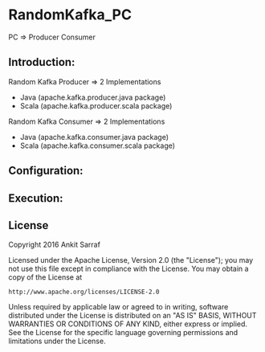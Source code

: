 # RandomKafka_PC

PC => Producer Consumer

Introduction:
-------------
Random Kafka Producer => 2 Implementations
- Java (apache.kafka.producer.java package)
- Scala (apache.kafka.producer.scala package)

Random Kafka Consumer => 2 Implementations
- Java (apache.kafka.consumer.java package)
- Scala (apache.kafka.consumer.scala package)

Configuration:
--------------


Execution:
----------

License
-------

Copyright 2016 Ankit Sarraf

Licensed under the Apache License, Version 2.0 (the "License");
you may not use this file except in compliance with the License.
You may obtain a copy of the License at

    http://www.apache.org/licenses/LICENSE-2.0

Unless required by applicable law or agreed to in writing, software
distributed under the License is distributed on an "AS IS" BASIS,
WITHOUT WARRANTIES OR CONDITIONS OF ANY KIND, either express or implied.
See the License for the specific language governing permissions and
limitations under the License.
